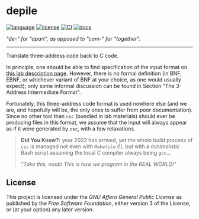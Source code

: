 # depile

[![language](https://img.shields.io/badge/language-Rust-red)](https://www.rust-lang.org/)
[![license](https://img.shields.io/badge/License-AGPL--v3.0-blueviolet)](https://www.gnu.org/licenses/agpl-3.0.html)
[![CI](https://github.com/ruifengx/depile/actions/workflows/build.yaml/badge.svg)](https://github.com/ruifengx/depile/actions/workflows/build.yaml)
[![docs](https://img.shields.io/badge/Doc-GitHub%20Pages-brightgreen)](https://ruifengx.github.io/depile/)

_"de-" for "apart", as opposed to "com-" for "together"._

---

Translate three-address code back to C code. 

In principle, one should be able to find specification of the input format on [this lab description page](https://www.cs.utexas.edu/users/mckinley/380C/labs/lab1.html). However, there is no formal definition (in BNF, EBNF, or whichever variant of BNF at your choice, as one would usually expect); only some informal discussion can be found in Section "The 3-Address Intermediate Format".

Fortunately, this three-address code format is used nowhere else (and we are, and hopefully will be, the only ones to suffer from poor documentation). Since no other tool than `csc` (bundled in lab materials) should ever be producing files in this format, we assume that the input will always appear as if it were generated by `csc`, with a few relaxations.

> **Did You Know?:** year 2022 has arrived, yet the whole build process of `csc` is managed not even with `Makefile` (!), but with a _minimalistic_ Bash script assuming the local C compiler always being `gcc`...
>
> _"Take this, noob! This is how we program in the REAL WORLD!"_

## License

This project is licensed under the _GNU Affero General Public License_ as published by the _Free Software Foundation_, either version 3 of the License, or (at your option) any later version.
